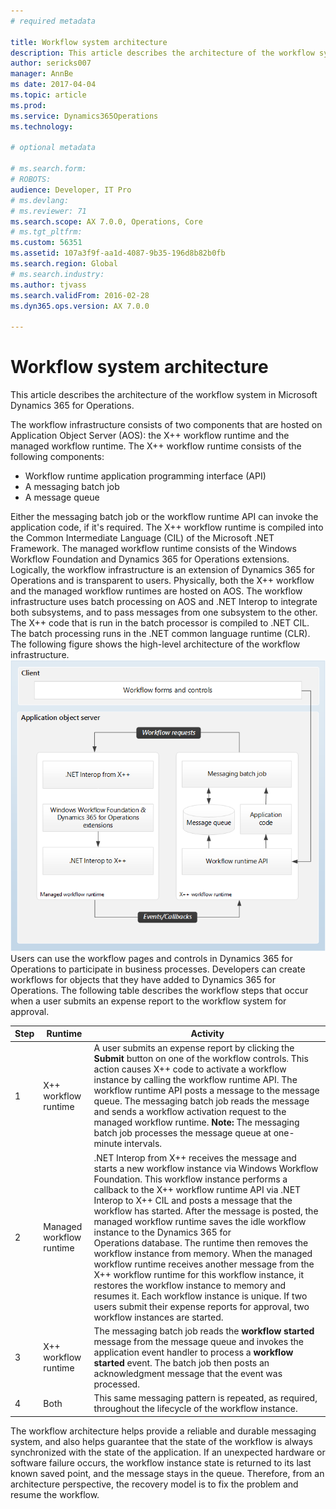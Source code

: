 ```yaml
---
# required metadata

title: Workflow system architecture
description: This article describes the architecture of the workflow system in Microsoft Dynamics 365 for Operations.
author: sericks007
manager: AnnBe
ms date: 2017-04-04
ms.topic: article
ms.prod: 
ms.service: Dynamics365Operations
ms.technology: 

# optional metadata

# ms.search.form: 
# ROBOTS: 
audience: Developer, IT Pro
# ms.devlang: 
# ms.reviewer: 71
ms.search.scope: AX 7.0.0, Operations, Core
# ms.tgt_pltfrm: 
ms.custom: 56351
ms.assetid: 107a3f9f-aa1d-4087-9b35-196d8b82b0fb
ms.search.region: Global
# ms.search.industry: 
ms.author: tjvass
ms.search.validFrom: 2016-02-28
ms.dyn365.ops.version: AX 7.0.0

---
```


# Workflow system architecture

This article describes the architecture of the workflow system in Microsoft Dynamics 365 for Operations.

The workflow infrastructure consists of two components that are hosted on Application Object Server (AOS): the X++ workflow runtime and the managed workflow runtime. The X++ workflow runtime consists of the following components:

-   Workflow runtime application programming interface (API)
-   A messaging batch job
-   A message queue

Either the messaging batch job or the workflow runtime API can invoke the application code, if it's required. The X++ workflow runtime is compiled into the Common Intermediate Language (CIL) of the Microsoft .NET Framework. The managed workflow runtime consists of the Windows Workflow Foundation and Dynamics 365 for Operations extensions. Logically, the workflow infrastructure is an extension of Dynamics 365 for Operations and is transparent to users. Physically, both the X++ workflow and the managed workflow runtimes are hosted on AOS. The workflow infrastructure uses batch processing on AOS and .NET Interop to integrate both subsystems, and to pass messages from one subsystem to the other. The X++ code that is run in the batch processor is compiled to .NET CIL. The batch processing runs in the .NET common language runtime (CLR). The following figure shows the high-level architecture of the workflow infrastructure. [![workflow\_architecturediagram2016](./media/workflow_architecturediagram2016.png)](./media/workflow_architecturediagram2016.png) Users can use the workflow pages and controls in Dynamics 365 for Operations to participate in business processes. Developers can create workflows for objects that they have added to Dynamics 365 for Operations. The following table describes the workflow steps that occur when a user submits an expense report to the workflow system for approval.

| Step | Runtime                  | Activity                                                                                                                                                                                                                                                                                                                                                                                                                                                                                                                                                                                                                                                                                                                                                                                    |
|------|--------------------------|---------------------------------------------------------------------------------------------------------------------------------------------------------------------------------------------------------------------------------------------------------------------------------------------------------------------------------------------------------------------------------------------------------------------------------------------------------------------------------------------------------------------------------------------------------------------------------------------------------------------------------------------------------------------------------------------------------------------------------------------------------------------------------------------|
| 1    | X++ workflow runtime     | A user submits an expense report by clicking the **Submit** button on one of the workflow controls. This action causes X++ code to activate a workflow instance by calling the workflow runtime API. The workflow runtime API posts a message to the message queue. The messaging batch job reads the message and sends a workflow activation request to the managed workflow runtime. **Note:** The messaging batch job processes the message queue at one-minute intervals.                                                                                                                                                                                                                                                                                                               |
| 2    | Managed workflow runtime | .NET Interop from X++ receives the message and starts a new workflow instance via Windows Workflow Foundation. This workflow instance performs a callback to the X++ workflow runtime API via .NET Interop to X++ CIL and posts a message that the workflow has started. After the message is posted, the managed workflow runtime saves the idle workflow instance to the Dynamics 365 for Operations database. The runtime then removes the workflow instance from memory. When the managed workflow runtime receives another message from the X++ workflow runtime for this workflow instance, it restores the workflow instance to memory and resumes it. Each workflow instance is unique. If two users submit their expense reports for approval, two workflow instances are started. |
| 3    | X++ workflow runtime     | The messaging batch job reads the **workflow started** message from the message queue and invokes the application event handler to process a **workflow started** event. The batch job then posts an acknowledgment message that the event was processed.                                                                                                                                                                                                                                                                                                                                                                                                                                                                                                                                   |
| 4    | Both                     | This same messaging pattern is repeated, as required, throughout the lifecycle of the workflow instance.                                                                                                                                                                                                                                                                                                                                                                                                                                                                                                                                                                                                                                                                                    |

The workflow architecture helps provide a reliable and durable messaging system, and also helps guarantee that the state of the workflow is always synchronized with the state of the application. If an unexpected hardware or software failure occurs, the workflow instance state is returned to its last known saved point, and the message stays in the queue. Therefore, from an architecture perspective, the recovery model is to fix the problem and resume the workflow.

